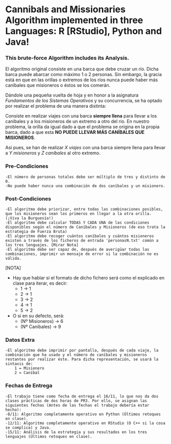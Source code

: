# Cannibals and Missionaries Algorithm implemented in three Languages: R [RStudio], Python and Java!
### This brute-force Algorithm includes its Analysis.

El algoritmo original consiste en una barca que debe cruzar un río. Dicha barca puede abarcar como máximo 1 o 2 personas. Sin embargo, la gracia está en que en las orillas o extremos de los ríos nunca puede haber más caníbales que misioneros o éstos se los comerán.

Dándole una pequeña vuelta de hoja y en honor a la asignatura *Fundamentos de los Sistemas Operativos* y su concurrencia, se ha optado por realizar el problema de una manera distinta:

Consiste en realizar viajes con una barca **siempre llena** para llevar a los caníbales y a los misioneros de un extremo a otro del río. En nuestro problema, la orilla da igual dado a que el problema se origina en la propia barca, dado a que esta **NO PUEDE LLEVAR MÁS CANÍBALES QUE MISIONEROS**.

Así pues, se han de realizar *X viajes* con una barca siempre llena para llevar a *Y misioneros* y *Z caníbales* al otro extremo.

### Pre-Condiciones

    -El número de personas totales debe ser múltiplo de tres y distinto de 0.
    -No puede haber nunca una combinación de dos caníbales y un misionero.
    
### Post-Condiciones

    -El algoritmo debe priorizar, entre todas las combinaciones posibles, que los misioneros sean los primeros en llegar a la otra orilla. (¡Viva la Burguesía!)
    -El algoritmo debe calcular TODAS Y CADA UNA de las condiciones disponibles según el número de Caníbales y Misioneros (de eso trata la estrategia de Fuerza Bruta)
    -El algoritmo debe recoger cuántos caníbales y cuántos misioneros existen a través de los ficheros de entrada 'personasN.txt' común a los tres lenguajes. [Mirar Nota]
    -El algoritmo debe ser capaz de, después de averigüar todas las combinaciones, imprimir un mensaje de error si la combinación no es válida.
[NOTA]    
- Hay que hablar si el formato de dicho fichero será como el explicado en clase para iterar, es decir:
  - 1 -> 1
  - 2 -> 1
  - 3 -> 2
  - 4 -> 1
  - 5 -> 2
- O si en su defecto, será:
  - (Nº Misioneros) -> 6
  - (Nº Caníbales) -> 9

### Datos Extra
    -El algoritmo debe imprimir por pantalla, después de cada viaje, la combinación que ha usado y el número de caníbales y misioneros restantes por realizar éste. Para dicha representación, se usará la sintaxis de: 
        1 = Misionero
        2 = Caníbal

### Fechas de Entrega
    -El trabajo tiene como fecha de entrega el 16/11, lo que nos da dos clases prácticas de dos horas de PR3. Por ello, se asignan las siguientes fechas (Antes de las fechas el trabajo debería estar hecho):
    -8/11: Algoritmo completamente operativo en Python (Últimos retoques en clase).
    -12/11: Algoritmo completamente operativo en RStudio (O C++ si la cosa se complica) y Java.
    -15/11: Análisis de la estrategia y sus resultados en los tres lenguajes (Últimos retoques en clase).
